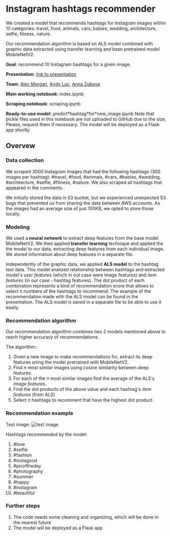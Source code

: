 # Instagram hashtags recommender

We created a model that recommends hashtags for Instagram images within 10 categories: travel, food, animals, cars, babies, wedding, architecture, selfie, fitness, nature.

Our recommendation algorithm is based on ALS model combined with graphic data extracted using transfer learning and base pretrained model MobileNetV2.

**Goal**: recommend 10 Instagram hashtags for a given image.

**Presentation**: [link to presentation](https://docs.google.com/presentation/d/1J3S1q_XvEhRQ1oK63WoLEthnBDFeddjv_a6V3gavuTU/edit)

**Team**: [Alec Morgan](https://github.com/AlecMorgan), [Andy Luc](https://github.com/rokaandy), [Anna Zubova](https://github.com/AnnaLara)

**Main working notebook**: index.ipynb

**Scraping notebook**: scraping.ipynb

**Ready-to-use model**: predict\*hashtag\*for\*new_image.ipynb
Note that pickle files used in this notebook are not uploaded to GitHub due to the size. Please, request them if necessary.
The model will be deployed as a Flask app shortly.

## Overvew

### Data collection

We scraped 3000 Instagram images that had the following hashtags (300 images per hashtag): #travel, #food, #animals, #cars, #babies, #wedding, #architecture, #selfie, #fitness, #nature. We also scraped all hashtags that appeared in the comments.

We initially stored the data in S3 bucket, but we experienced unexpected S3 bugs that prevented us from sharing the data between AWS accounts. As the images had an average size of just 100KB, we opted to store those locally.

### Modeling

We used a **neural network** to extract deep features from the base model MobileNetV2. We then applied **transfer learning** technique and applied the the model to our data, extracting deep features from each individual image. We stored information about deep features in a separate file.

Independently of the graphic data, we applied **ALS model** to the hashtag text data. This model analized relationship between hashtags and extracted model's _user features_ (which in out case were image features) and _item features_ (in our case - hashtag features). The dot product of each combination represents a kind of recommendation score that allows to select n numbers of the hashtags to recommend. The example of the recommendation made with the ALS model can be found in the presentation. The ALS model is saved in a separate file to be able to use it easily.

### Recommendation algorithm

Our recommendation algorithm combines two 2 models mentioned above to reach higher accuracy of recommendations.

The algorithm::

1. Given a new image to make recommendations for, extract its deep features uning the model pretrained with MobileNetV2.
2. Find _n_ most similar images using cosine similarity between deep features.
3. For each of the _n_ most similar images find the average of the ALS's _image features_.
4. Find the dot products of the above value and each hashtag's _item features_ (from ALS)
5. Select n hashtags to recomment that have the highest dot product.

### Recommendation example

Test image:
![test image](https://github.com/AnnaLara/mod_4_project/raw/master/test_wedding.jpg)

Hashtags recommended by the model:

1. #love
2. #selfie
3. #fashion
4. #instagood
5. #picoftheday
6. #photography
7. #summer
8. #happy
9. #instagram
10. #beautiful

### Further steps

1. The code needs some cleaning and organizing, which will be done in the nearest future
2. The model will be deployed as a Flask app
